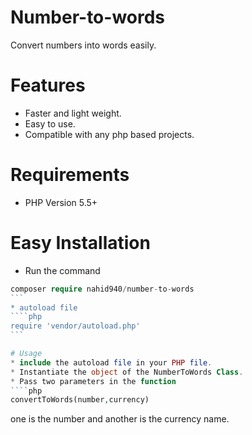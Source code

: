 # Number-to-words
Convert numbers into words easily.

# Features
* Faster and light weight.
* Easy to use.
* Compatible with any php based projects.

# Requirements
* PHP Version 5.5+

# Easy Installation
* Run the command
 ````php
 composer require nahid940/number-to-words
 ```
 * autoload file 
 ````php
 require 'vendor/autoload.php'
 ```
 
# Usage
* include the autoload file in your PHP file.
* Instantiate the object of the NumberToWords Class.
* Pass two parameters in the function 
````php
convertToWords(number,currency)
````
one is the number and 
    another is the currency name.
 


 
